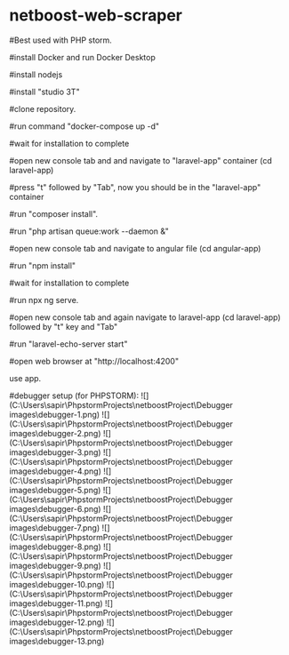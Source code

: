 # netboost-web-scraper

#Best used with PHP storm.

#install Docker and run Docker Desktop

#install nodejs

#install "studio 3T"

#clone repository.

#run command "docker-compose up -d"

#wait for installation to complete

#open new console tab and and navigate to "laravel-app" container (cd laravel-app)

#press "t" followed by "Tab", now you should be in the "laravel-app" container

#run "composer install".

#run "php artisan queue:work --daemon &"

#open new console tab and navigate to angular file (cd angular-app)

#run "npm install"

#wait for installation to complete

#run npx ng serve.

#open new console tab and again navigate to laravel-app (cd laravel-app) followed by "t" key and "Tab"

#run  "laravel-echo-server start"

#open web browser at "http://localhost:4200"

use app. 


#debugger setup (for PHPSTORM):
![](C:\Users\sapir\PhpstormProjects\netboostProject\Debugger images\debugger-1.png)
![](C:\Users\sapir\PhpstormProjects\netboostProject\Debugger images\debugger-2.png)
![](C:\Users\sapir\PhpstormProjects\netboostProject\Debugger images\debugger-3.png)
![](C:\Users\sapir\PhpstormProjects\netboostProject\Debugger images\debugger-4.png)
![](C:\Users\sapir\PhpstormProjects\netboostProject\Debugger images\debugger-5.png)
![](C:\Users\sapir\PhpstormProjects\netboostProject\Debugger images\debugger-6.png)
![](C:\Users\sapir\PhpstormProjects\netboostProject\Debugger images\debugger-7.png)
![](C:\Users\sapir\PhpstormProjects\netboostProject\Debugger images\debugger-8.png)
![](C:\Users\sapir\PhpstormProjects\netboostProject\Debugger images\debugger-9.png)
![](C:\Users\sapir\PhpstormProjects\netboostProject\Debugger images\debugger-10.png)
![](C:\Users\sapir\PhpstormProjects\netboostProject\Debugger images\debugger-11.png)
![](C:\Users\sapir\PhpstormProjects\netboostProject\Debugger images\debugger-12.png)
![](C:\Users\sapir\PhpstormProjects\netboostProject\Debugger images\debugger-13.png)